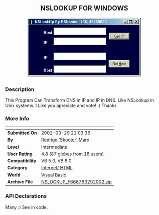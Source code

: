 ﻿<div align="center">

## NSLOOKUP FOR WINDOWS

<img src="PIC20023291910452317.gif">
</div>

### Description

This Program Can Transform DNS in IP and IP in DNS. Like NSLookup in Unix systems. I Like you apreciate and vote! :) Thanks
 
### More Info
 


<span>             |<span>
---                |---
**Submitted On**   |2002-03-29 21:03:36
**By**             |[Rodrigo 'Shooter'  Marx](https://github.com/Planet-Source-Code/PSCIndex/blob/master/ByAuthor/rodrigo-shooter-marx.md)
**Level**          |Intermediate
**User Rating**    |4.8 (87 globes from 18 users)
**Compatibility**  |VB 5\.0, VB 6\.0
**Category**       |[Internet/ HTML](https://github.com/Planet-Source-Code/PSCIndex/blob/master/ByCategory/internet-html__1-34.md)
**World**          |[Visual Basic](https://github.com/Planet-Source-Code/PSCIndex/blob/master/ByWorld/visual-basic.md)
**Archive File**   |[NSLOOKUP\_F666763292002\.zip](https://github.com/Planet-Source-Code/rodrigo-shooter-marx-nslookup-for-windows__1-33209/archive/master.zip)

### API Declarations

Many :) See in code.





